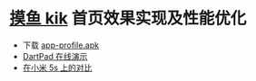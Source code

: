 # [摸鱼 kik](https://moyukik.sohu.com/) 首页效果实现及性能优化

- 下载 [app-profile.apk](https://github.com/qiuxiang/moyukik/releases/latest/download/app-profile.apk)
- [DartPad 在线演示](https://dartpad.dev/27cb3943b27ae495d6c5f32b8eb20bc3?null_safety=true)
- [在小米 5s 上的对比](https://github.com/qiuxiang/moyukik/issues/1)
